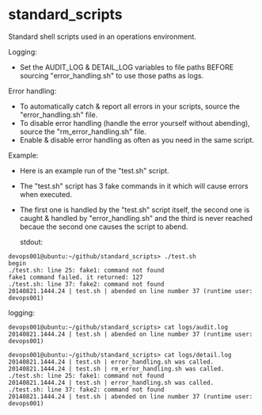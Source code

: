 standard_scripts
================

Standard shell scripts used in an operations environment.

Logging:

* Set the AUDIT_LOG & DETAIL_LOG variables to file paths BEFORE sourcing "error_handling.sh" to use those paths as logs.

Error handling:

* To automatically catch & report all errors in your scripts, source the "error_handling.sh" file.
* To disable error handling (handle the error yourself without abending), source the "rm_error_handling.sh" file.
* Enable & disable error handling as often as you need in the same script.

Example:

* Here is an example run of the "test.sh" script. 
* The "test.sh" script has 3 fake commands in it which will cause errors when executed.
* The first one is handled by the "test.sh" script itself, the second one is caught & handled by "error_handling.sh" and the third is never reached becaue the second one causes the script to abend.

  stdout:

```
devops001@ubuntu:~/github/standard_scripts> ./test.sh
begin
./test.sh: line 25: fake1: command not found
fake1 command failed. it returned: 127
./test.sh: line 37: fake2: command not found
20140821.1444.24 | test.sh | abended on line number 37 (runtime user: devops001)
```
  logging:

```
devops001@ubuntu:~/github/standard_scripts> cat logs/audit.log 
20140821.1444.24 | test.sh | abended on line number 37 (runtime user: devops001)
```
```
devops001@ubuntu:~/github/standard_scripts> cat logs/detail.log 
20140821.1444.24 | test.sh | error_handling.sh was called.
20140821.1444.24 | test.sh | rm_error_handling.sh was called.
./test.sh: line 25: fake1: command not found
20140821.1444.24 | test.sh | error_handling.sh was called.
./test.sh: line 37: fake2: command not found
20140821.1444.24 | test.sh | abended on line number 37 (runtime user: devops001)
```
